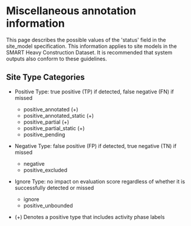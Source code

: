 # Miscellaneous annotation information

This page describes the possible values of the 'status' field in the site_model specification. This information applies to site models in the SMART Heavy Construction Dataset. It is recommended that system outputs also conform to these guidelines.

<a name="site-type-categories"></a>

## Site Type Categories

* Positive Type: true positive (TP) if detected, false negative (FN) if missed
  * positive_annotated (+)
  * positive_annotated_static (+)
  * positive_partial (+)
  * positive_partial_static (+)
  * positive_pending

* Negative Type: false positive (FP) if detected, true negative (TN) if missed
  * negative
  * positive_excluded

* Ignore Type: no impact on evaluation score regardless of whether it is successfully detected or missed
  * ignore
  * positive_unbounded

* (+) Denotes a positive type that includes activity phase labels


<a name="Activity Phase Labels"></a>
